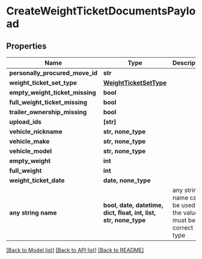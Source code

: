 # CreateWeightTicketDocumentsPayload


## Properties
Name | Type | Description | Notes
------------ | ------------- | ------------- | -------------
**personally_procured_move_id** | **str** |  | 
**weight_ticket_set_type** | [**WeightTicketSetType**](WeightTicketSetType.md) |  | 
**empty_weight_ticket_missing** | **bool** |  | 
**full_weight_ticket_missing** | **bool** |  | 
**trailer_ownership_missing** | **bool** |  | 
**upload_ids** | **[str]** |  | [optional] 
**vehicle_nickname** | **str, none_type** |  | [optional] 
**vehicle_make** | **str, none_type** |  | [optional] 
**vehicle_model** | **str, none_type** |  | [optional] 
**empty_weight** | **int** |  | [optional] 
**full_weight** | **int** |  | [optional] 
**weight_ticket_date** | **date, none_type** |  | [optional] 
**any string name** | **bool, date, datetime, dict, float, int, list, str, none_type** | any string name can be used but the value must be the correct type | [optional]

[[Back to Model list]](../README.md#documentation-for-models) [[Back to API list]](../README.md#documentation-for-api-endpoints) [[Back to README]](../README.md)


